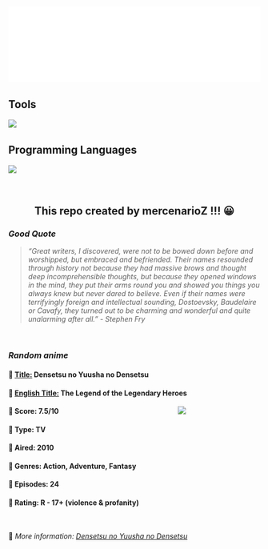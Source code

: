 
<img src="svg/nai.svg" />

<p>
  <h2>Tools</h2>
  <a href="https://skillicons.dev">
    <img src="https://skillicons.dev/icons?i=git,bash,vim,ubuntu,tensorflow,pytorch,docker,raspberrypi" />
  </a>

  <br />

  <h2>Programming Languages</h2>

  <a href="https://skillicons.dev">
    <img src="https://skillicons.dev/icons?i=python,c,cpp" />
  </a>
</p>

<br />

<h2 align="center">This repo created by mercenarioZ !!! 😀</h2>
<h3><i>Good Quote</i></h3>

<blockquote>
<i>
“Great writers, I discovered, were not to be bowed down before and worshipped, but embraced and befriended. Their names resounded through history not because they had massive brows and thought deep incomprehensible thoughts, but because they opened windows in the mind, they put their arms round you and showed you things you always knew but never dared to believe. Even if their names were terrifyingly foreign and intellectual sounding, Dostoevsky, Baudelaire or Cavafy, they turned out to be charming and wonderful and quite unalarming after all.” - Stephen Fry
</i>
</blockquote>

<br />

<h3><i>Random anime</i></h3>

<h4>
  <strong>🥭 <u>Title:</u></strong> Densetsu no Yuusha no Densetsu
</h4>

<h4>🌿 <u>English Title:</u> The Legend of the Legendary Heroes</h4>

<img align="right" width="165" src=https://cdn.myanimelist.net/images/anime/8/73651.jpg />

<h4>🌱 Score: 7.5/10</h4>

<h4>🌲 Type: TV</h4>

<h4>🌴 Aired: 2010</h4>

<h4>🌵 Genres: Action, Adventure, Fantasy</h4>

<h4>🥑 Episodes: 24</h4>

<h4>🍏 Rating: R - 17+ (violence & profanity)</h4>

<br />

🍂 *More information: [Densetsu no Yuusha no Densetsu](https://myanimelist.net/anime/8086/Densetsu_no_Yuusha_no_Densetsu)*
    